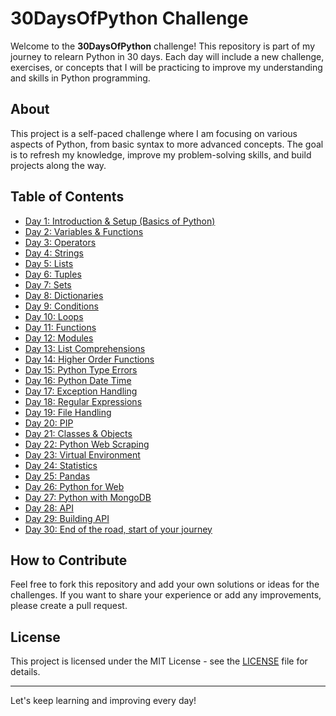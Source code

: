 # 30DaysOfPython Challenge

Welcome to the **30DaysOfPython** challenge! This repository is part of my journey to relearn Python in 30 days. Each day will include a new challenge, exercises, or concepts that I will be practicing to improve my understanding and skills in Python programming.

## About

This project is a self-paced challenge where I am focusing on various aspects of Python, from basic syntax to more advanced concepts. The goal is to refresh my knowledge, improve my problem-solving skills, and build projects along the way.

## Table of Contents

- [Day 1: Introduction & Setup (Basics of Python)](./Day_1/day_1_basics.md)
- [Day 2: Variables & Functions](./day_2/day_2_variables.md)
- [Day 3: Operators](./README.md)
- [Day 4: Strings](./README.md)
- [Day 5: Lists](./README.md)
- [Day 6: Tuples](./README.md)
- [Day 7: Sets](./README.md)
- [Day 8: Dictionaries](./README.md)
- [Day 9: Conditions](./README.md)
- [Day 10: Loops](./README.md)
- [Day 11: Functions](./README.md)
- [Day 12: Modules](./README.md)
- [Day 13: List Comprehensions](./README.md)
- [Day 14: Higher Order Functions](./README.md)
- [Day 15: Python Type Errors](./README.md)
- [Day 16: Python Date Time](./README.md)
- [Day 17: Exception Handling](./README.md)
- [Day 18: Regular Expressions](./README.md)
- [Day 19: File Handling](./README.md)
- [Day 20: PIP](./README.md)
- [Day 21: Classes & Objects](./README.md)
- [Day 22: Python Web Scraping](./README.md)
- [Day 23: Virtual Environment](./README.md)
- [Day 24: Statistics](./README.md)
- [Day 25: Pandas](./README.md)
- [Day 26: Python for Web](./README.md)
- [Day 27: Python with MongoDB](./README.md)
- [Day 28: API](./README.md)
- [Day 29: Building API](./README.md)
- [Day 30: End of the road, start of your journey](./README.md)

## How to Contribute

Feel free to fork this repository and add your own solutions or ideas for the challenges. If you want to share your experience or add any improvements, please create a pull request.

## License

This project is licensed under the MIT License - see the [LICENSE](./LICENSE) file for details.

---

Let's keep learning and improving every day!
